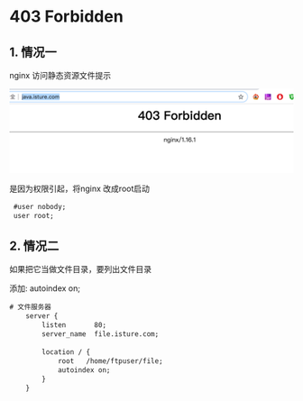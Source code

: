 # 403 Forbidden

## 1. 情况一

nginx 访问静态资源文件提示

![image-20190908163131411](./img/image-20190908163131411.png)

是因为权限引起，将nginx 改成root启动

```
 #user nobody;
 user root;
```

## 2. 情况二

如果把它当做文件目录，要列出文件目录

添加:	autoindex on;

```
# 文件服务器
    server {
        listen       80;
        server_name  file.isture.com;

        location / {
            root   /home/ftpuser/file;
            autoindex on;
        }
    }
```

